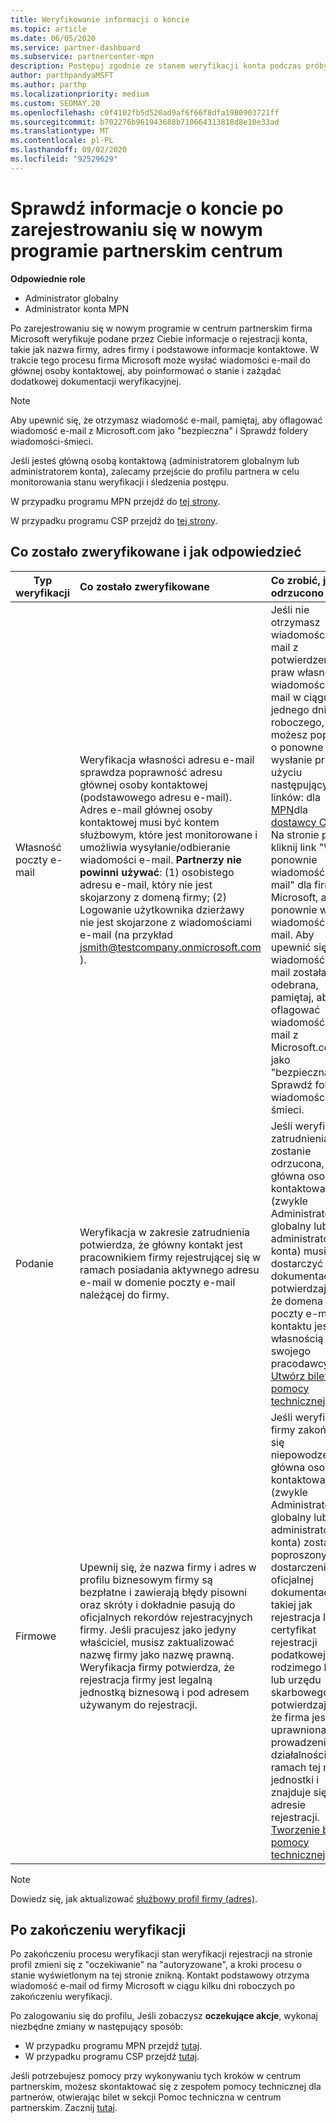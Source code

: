 ```yaml
---
title: Weryfikowanie informacji o koncie
ms.topic: article
ms.date: 06/05/2020
ms.service: partner-dashboard
ms.subservice: partnercenter-mpn
description: Postępuj zgodnie ze stanem weryfikacji konta podczas próby zarejestrowania się w nowym programie partnerskim centrum. Dowiedz się, jak podać dodatkowe informacje, w razie potrzeby.
author: parthpandyaMSFT
ms.author: parthp
ms.localizationpriority: medium
ms.custom: SEOMAY.20
ms.openlocfilehash: c0f4102fb5d520ad9af6f66f8dfa1980903721ff
ms.sourcegitcommit: b702276b961943688b710664313818d8e10e33ad
ms.translationtype: MT
ms.contentlocale: pl-PL
ms.lasthandoff: 09/02/2020
ms.locfileid: "92529629"
---
```

# <a name="verify-your-account-information-when-you-enroll-in-a-new-partner-center-program"></a>Sprawdź informacje o koncie po zarejestrowaniu się w nowym programie partnerskim centrum

**Odpowiednie role**

- Administrator globalny
- Administrator konta MPN

Po zarejestrowaniu się w nowym programie w centrum partnerskim firma Microsoft weryfikuje podane przez Ciebie informacje o rejestracji konta, takie jak nazwa firmy, adres firmy i podstawowe informacje kontaktowe. W trakcie tego procesu firma Microsoft może wysłać wiadomości e-mail do głównej osoby kontaktowej, aby poinformować o stanie i zażądać dodatkowej dokumentacji weryfikacyjnej.

>[!NOTE]
>Aby upewnić się, że otrzymasz wiadomość e-mail, pamiętaj, aby oflagować wiadomość e-mail z Microsoft.com jako "bezpieczna" i Sprawdź foldery wiadomości-śmieci.

Jeśli jesteś główną osobą kontaktową (administratorem globalnym lub administratorem konta), zalecamy przejście do profilu partnera w celu monitorowania stanu weryfikacji i śledzenia postępu.

W przypadku programu MPN przejdź do [tej strony](https://partner.microsoft.com/pcv/accountsettings/connectedpartnerprofile).

W przypadku programu CSP przejdź do [tej strony](https://partner.microsoft.com/pcv/accountsettings/partnerprofile).


## <a name="what-is-verified-and-how-to-respond"></a>Co zostało zweryfikowane i jak odpowiedzieć

|**Typ weryfikacji**   |**Co zostało zweryfikowane**   |**Co zrobić, jeśli odrzucono**   |
|----------------------------|:-----------------------------------|:--------------------------------------|
|Własność poczty e-mail   |Weryfikacja własności adresu e-mail sprawdza poprawność adresu głównej osoby kontaktowej (podstawowego adresu e-mail). Adres e-mail głównej osoby kontaktowej musi być kontem służbowym, które jest monitorowane i umożliwia wysyłanie/odbieranie wiadomości e-mail. **Partnerzy nie powinni używać**: (1) osobistego adresu e-mail, który nie jest skojarzony z domeną firmy; (2) Logowanie użytkownika dzierżawy nie jest skojarzone z wiadomościami e-mail (na przykład jsmith@testcompany.onmicrosoft.com ).  |Jeśli nie otrzymasz wiadomości e-mail z potwierdzeniem praw własności wiadomości e-mail w ciągu jednego dnia roboczego, możesz poprosić o ponowne wysłanie przy użyciu następujących linków: dla [MPN](https://partner.microsoft.com/pcv/accountsettings/connectedpartnerprofile)dla [dostawcy CSP](https://partner.microsoft.com/pcv/accountsettings/partnerprofile). Na stronie profil kliknij link "Wyślij ponownie wiadomość e-mail" dla firmy Microsoft, aby ponownie wysłać wiadomość e-mail. Aby upewnić się, że wiadomość e-mail została odebrana, pamiętaj, aby oflagować wiadomość e-mail z Microsoft.com jako "bezpieczna" i Sprawdź foldery wiadomości-śmieci.|
|Podanie |Weryfikacja w zakresie zatrudnienia potwierdza, że główny kontakt jest pracownikiem firmy rejestrującej się w ramach posiadania aktywnego adresu e-mail w domenie poczty e-mail należącej do firmy.|Jeśli weryfikacja zatrudnienia zostanie odrzucona, główna osoba kontaktowa (zwykle Administrator globalny lub administratora konta) musi dostarczyć dokumentację potwierdzającą, że domena poczty e-mail kontaktu jest własnością swojego pracodawcy. [Utwórz bilet pomocy technicznej](https://partner.microsoft.com/dashboard/support/csp/servicerequests/create?stage=2&topicid=c34a5c81-a111-476d-11a4-81c808c37a6b).|
|Firmowe   |Upewnij się, że nazwa firmy i adres w profilu biznesowym firmy są bezpłatne i zawierają błędy pisowni oraz skróty i dokładnie pasują do oficjalnych rekordów rejestracyjnych firmy. Jeśli pracujesz jako jedyny właściciel, musisz zaktualizować nazwę firmy jako nazwę prawną. Weryfikacja firmy potwierdza, że rejestracja firmy jest legalną jednostką biznesową i pod adresem używanym do rejestracji.|Jeśli weryfikacja firmy zakończy się niepowodzeniem, główna osoba kontaktowa (zwykle Administrator globalny lub administratora konta) zostanie poproszony o dostarczenie oficjalnej dokumentacji, takiej jak rejestracja lub certyfikat rejestracji podatkowej, z rodzimego kraju lub urzędu skarbowego potwierdzający, że firma jest uprawniona do prowadzenia działalności w ramach tej nazwy jednostki i znajduje się w adresie rejestracji. [Tworzenie biletu pomocy technicznej](https://partner.microsoft.com/dashboard/support/csp/servicerequests/create?stage=2&topicid=52ac28f3-d58f-99d9-9846-3df5a6477c54)|

>[!NOTE]
>Dowiedz się, jak aktualizować [służbowy profil firmy (adres)](update-your-partner-profile.md).

## <a name="when-verification-concludes"></a>Po zakończeniu weryfikacji

Po zakończeniu procesu weryfikacji stan weryfikacji rejestracji na stronie profil zmieni się z "oczekiwanie" na "autoryzowane", a kroki procesu o stanie wyświetlonym na tej stronie znikną.
Kontakt podstawowy otrzyma wiadomość e-mail od firmy Microsoft w ciągu kilku dni roboczych po zakończeniu weryfikacji. 

Po zalogowaniu się do profilu, Jeśli zobaczysz **oczekujące akcje**, wykonaj niezbędne zmiany w następujący sposób:

- W przypadku programu MPN przejdź [tutaj](https://partner.microsoft.com/pcv/accountsettings/connectedpartnerprofile).  
- W przypadku programu CSP przejdź [tutaj](https://partner.microsoft.com/pcv/accountsettings/partnerprofile).

Jeśli potrzebujesz pomocy przy wykonywaniu tych kroków w centrum partnerskim, możesz skontaktować się z zespołem pomocy technicznej dla partnerów, otwierając bilet w sekcji Pomoc techniczna w centrum partnerskim.  Zacznij [tutaj](https://partner.microsoft.com/dashboard/support/servicerequests/create?stage=2&topicid=21655de7-7dbb-4927-33a2-f60f45feadf3).


